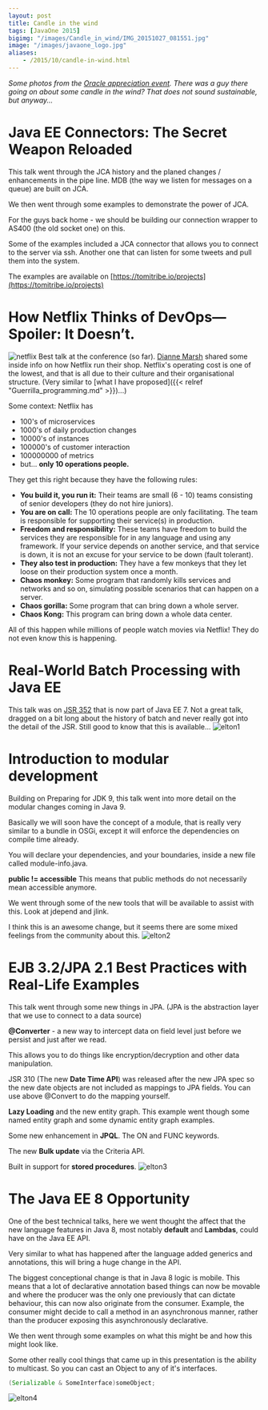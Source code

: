 ```yaml
---
layout: post
title: Candle in the wind
tags: [JavaOne 2015]
bigimg: "/images/Candle_in_wind/IMG_20151027_081551.jpg"
image: "/images/javaone_logo.jpg"
aliases:
    - /2015/10/candle-in-wind.html
---
```

*Some photos from the [Oracle appreciation event](https://www.oracle.com/openworld/appreciation-event.html). There was a guy there going on about some candle in the wind? That does not sound sustainable, but anyway...*

#  Java EE Connectors: The Secret Weapon Reloaded
This talk went through the JCA history and the planed changes / enhancements in the pipe line. MDB (the way we listen for messages on a queue) are built on JCA.

We then went through some examples to demonstrate the power of JCA.

For the guys back home - we should be building our connection wrapper to AS400 (the old socket one) on this.

Some of the examples included a JCA connector that allows you to connect to the server via ssh. Another one that can listen for some tweets and pull them into the system.

The examples are available on [https://tomitribe.io/projects](https://tomitribe.io/projects)

# How Netflix Thinks of DevOps—Spoiler: It Doesn’t.
![netflix](/images/Candle_in_wind/netflix.jpg)
Best talk at the conference (so far). [Dianne Marsh](http://diannemarsh.com/) shared some inside info on how Netflix run their shop. Netflix's operating cost is one of the lowest, and that is all due to their culture and their organisational structure. (Very similar to [what I have proposed]({{< relref "Guerrilla_programming.md" >}})...)

Some context: Netflix has

* 100's of microservices
* 1000's of daily production changes
* 10000's of instances
* 100000's of customer interaction
* 100000000 of metrics
* but... **only 10 operations people.**

They get this right because they have the following rules:

* **You build it, you run it:** Their teams are small (6 - 10) teams consisting of senior developers (they do not hire juniors).
* **You are on call:** The 10 operations people are only facilitating. The team is responsible for supporting their service(s) in production.
* **Freedom and responsibility:** These teams have freedom to build the services they are responsible for in any language and using any framework. If your service depends on another service, and that service is down, it is not an excuse for your service to be down (fault tolerant).
* **They also test in production:** They have a few monkeys that they let loose on their production system once a month.
* **Chaos monkey:** Some program that randomly kills services and networks and so on, simulating possible scenarios that can happen on a server.
* **Chaos gorilla:** Some program that can bring down a whole server.
* **Chaos Kong:** This program can bring down a whole data center.

All of this happen while millions of people watch movies via Netflix! They do not even know this is happening.

# Real-World Batch Processing with Java EE
This talk was on [JSR 352](https://blogs.oracle.com/arungupta/entry/batch_applications_in_java_ee) that is now part of Java EE 7. Not a great talk, dragged on a bit long about the history of batch and never really got into the detail of the JSR. Still good to know that this is available...
![elton1](/images/Candle_in_wind/elton_1.jpg)

#  Introduction to modular development
Building on Preparing for JDK 9, this talk went into more detail on the modular changes coming in Java 9.

Basically we will soon have the concept of a module, that is really very similar to a bundle in OSGi, except it will enforce the dependencies on compile time already.

You will declare your dependencies, and your boundaries, inside a new file called module-info.java.

**public != accessible**
This means that public methods do not necessarily mean accessible anymore.

We went through some of the new tools that will be available to assist with this. Look at jdepend and jlink.

I think this is an awesome change, but it seems there are some mixed feelings from the community about this.
![elton2](/images/Candle_in_wind/elton_2.jpg)

# EJB 3.2/JPA 2.1 Best Practices with Real-Life Examples
This talk went through some new things in JPA. (JPA is the abstraction layer that we use to connect to a data source)

**@Converter** - a new way to intercept data on field level just before we persist and just after we read.

This allows you to do things like encryption/decryption and other data manipulation.

JSR 310 (The new **Date Time API**) was released after the new JPA spec so the new date objects are not included as mappings to JPA fields. You can use above @Convert to do the mapping yourself.

**Lazy Loading** and the new entity graph. This example went though some named entity graph and some dynamic entity graph examples.

Some new enhancement in **JPQL**. The ON and FUNC keywords.

The new **Bulk update** via the Criteria API.

Built in support for **stored procedures**.
![elton3](/images/Candle_in_wind/elton_3.jpg)

# The Java EE 8 Opportunity
One of the best technical talks, here we went thought the affect that the new language features in Java 8, most notably **default** and **Lambdas**, could have on the Java EE API.

Very similar  to what has happened after the language added generics and annotations, this will bring a huge change in the API.

The biggest conceptional change is that in Java 8 logic is mobile. This means that a lot of declarative annotation based things can now be movable and where the producer was the only one previously that can dictate behaviour, this can now also originate from the consumer. Example, the consumer might decide to call a method in an asynchronous manner, rather than the producer exposing this asynchronously declarative.

We then went through some examples on what this might be and how this might look like.

Some other really cool things that came up in this presentation is the ability to multicast. So you can cast an Object to any of it's interfaces.
~~~java
(Serializable & SomeInterface)someObject;
~~~
![elton4](/images/Candle_in_wind/elton_4.jpg)
